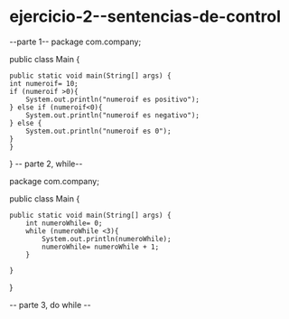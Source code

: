 # ejercicio-2--sentencias-de-control
--parte 1--
package com.company;

public class Main {

    public static void main(String[] args) {
    int numeroif= 10;
    if (numeroif >0){
        System.out.println("numeroif es positivo");
    } else if (numeroif<0){
        System.out.println("numeroif es negativo");
    } else {
        System.out.println("numeroif es 0");
    }
    }
}
-- parte 2, while--

package com.company;

public class Main {

    public static void main(String[] args) {
        int numeroWhile= 0;
        while (numeroWhile <3){
            System.out.println(numeroWhile);
            numeroWhile= numeroWhile + 1;
        }

    }

}

-- parte 3, do while --

